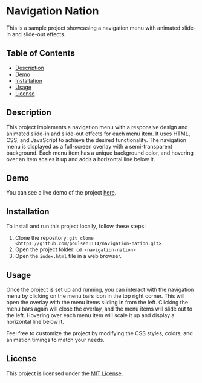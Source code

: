 # Navigation Nation

This is a sample project showcasing a navigation menu with animated slide-in and slide-out effects.

## Table of Contents

- [Description](#description)
- [Demo](#demo)
- [Installation](#installation)
- [Usage](#usage)
- [License](#license)

## Description

This project implements a navigation menu with a responsive design and animated slide-in and slide-out effects for each menu item. It uses HTML, CSS, and JavaScript to achieve the desired functionality. The navigation menu is displayed as a full-screen overlay with a semi-transparent background. Each menu item has a unique background color, and hovering over an item scales it up and adds a horizontal line below it.

## Demo

You can see a live demo of the project [here](https://poulsen1114.github.io/navigation-nation/).

## Installation

To install and run this project locally, follow these steps:

1. Clone the repository: `git clone <https://github.com/poulsen1114/navigation-nation.git>`
2. Open the project folder: `cd <navigation-nation>`
3. Open the `index.html` file in a web browser.

## Usage

Once the project is set up and running, you can interact with the navigation menu by clicking on the menu bars icon in the top right corner. This will open the overlay with the menu items sliding in from the left. Clicking the menu bars again will close the overlay, and the menu items will slide out to the left. Hovering over each menu item will scale it up and display a horizontal line below it.

Feel free to customize the project by modifying the CSS styles, colors, and animation timings to match your needs.

## License

This project is licensed under the [MIT License](license).
